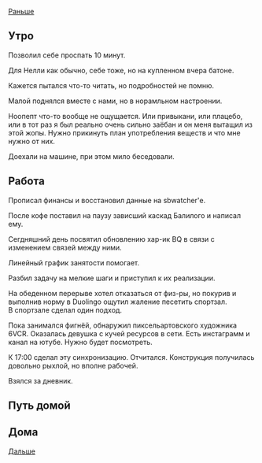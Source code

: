 [Раньше](2020.10.01.md)  
## Утро
Позволил себе проспать 10 минут.

Для Нелли как обычно, себе тоже, но на купленном вчера батоне.

Кажется пытался что-то читать, но подробностей не помню.

Малой поднялся вместе с нами, но в норамльном настроении.

Ноопепт что-то вообще не ощущается. Или привыкани, или плацебо, или в тот раз я был реально очень сильно заёбан и он меня вытащил из этой жопы. 
Нужно прикинуть план употребления веществ и что мне нужно от них.

Доехали на машине, при этом мило беседовали.
## Работа
Прописал финансы и восстановил данные на sbwatcher'е.

После кофе поставил на паузу зависший каскад Балилого и написал ему.

Сегдняшний день посвятил обновлению хар-ик BQ в связи с изменением связей между ними.

Линейный график занятости помогает.

Разбил задачу на мелкие шаги и приступил к их реализации.

На обеденном перерыве хотел отказаться от физ-ры, но покурив и выполнив норму в Duolingo ощутил жаление песетить спортзал.  
В спортзале сделал один подход.

Пока занимался фигнёй, обнаружил пиксельартовского художника 6VCR. Оказалась девушка с кучей ресурсов в сети. Есть инстаграмм и канал на ютубе. Нужно будет посмотреть.

К 17:00 сделал эту синхронизацию. Отчитался. Конструкция получилась довольно рыхлой, но вполне рабочей.

Взялся за дневник.
## Путь домой
## Дома
[Дальше](2020.10.03.md)